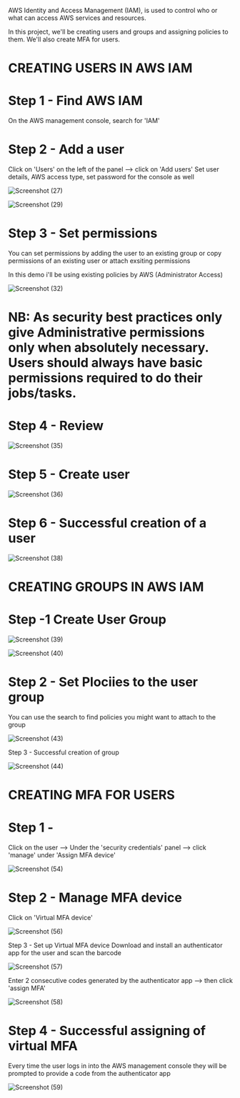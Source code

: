 AWS Identity and Access Management (IAM), is used to control who or what can access AWS services and resources.


In this project, we'll be creating users and groups and assigning policies to them. We'll also create MFA for users.


# CREATING USERS IN AWS IAM

# Step 1 - Find AWS IAM
On the AWS management console, search for 'IAM'

# Step 2 - Add a user
Click on 'Users' on the left of the panel --> click on 'Add users'
Set user details, AWS access type, set password for the console as well

![Screenshot (27)](https://user-images.githubusercontent.com/63674820/189516631-e17de86f-bdbb-4156-920c-a5b2c5e37372.png)

![Screenshot (29)](https://user-images.githubusercontent.com/63674820/189516639-bb2dab71-23a3-4d73-8463-e106e98c68bc.png)

# Step 3 - Set permissions
You can set permissions by adding the user to an existing group or copy permissions of an existing user or attach exsiting permissions

In this demo i'll be using existing policies by AWS (Administrator Access)

![Screenshot (32)](https://user-images.githubusercontent.com/63674820/189516647-0fb35083-1f08-446b-831d-2bbe1ddc06a1.png)


# NB: As security best practices only give Administrative permissions only when absolutely necessary. Users should always have basic permissions required to do their jobs/tasks.


# Step 4 - Review

![Screenshot (35)](https://user-images.githubusercontent.com/63674820/189516668-1c7c04bb-b719-4828-98dc-ded2626ce478.png)

# Step 5 - Create user

![Screenshot (36)](https://user-images.githubusercontent.com/63674820/189516788-464a5513-5d57-43af-8425-8ac449e1c0ac.png)

# Step 6 - Successful creation of a user

![Screenshot (38)](https://user-images.githubusercontent.com/63674820/189516681-57cef4f7-7a31-4915-8294-79634fced4fe.png)

# CREATING GROUPS IN AWS IAM

# Step -1 Create User Group

![Screenshot (39)](https://user-images.githubusercontent.com/63674820/189516836-6f553b5e-a81c-4f24-b71d-b360212761e9.png)


![Screenshot (40)](https://user-images.githubusercontent.com/63674820/189516724-67aede68-c48c-43a0-a55c-44a791c69905.png)

# Step 2 - Set Plociies to the user group
You can use the search to find policies you might want to attach to the group

![Screenshot (43)](https://user-images.githubusercontent.com/63674820/189516727-10cb9c86-88a2-489a-bcdc-3b1e8e633dd6.png)

Step 3 - Successful creation of group

![Screenshot (44)](https://user-images.githubusercontent.com/63674820/189516738-5a34bbd8-9a72-4a08-b37a-9c4b1138ab8e.png)

# CREATING MFA FOR USERS

# Step 1 - 
Click on the user --> Under the 'security credentials' panel --> click 'manage' under 'Assign MFA device'

![Screenshot (54)](https://user-images.githubusercontent.com/63674820/189517506-bd9a13a3-2f73-42b6-b4ba-820ce1320a6e.png)

# Step 2 - Manage MFA device
Click on 'Virtual MFA device'

![Screenshot (56)](https://user-images.githubusercontent.com/63674820/189517517-2ce1b588-36a8-4a5e-8c58-123a027e3415.png)

Step 3 -  Set up Virtual MFA device
Download and install an authenticator app for the user and scan the barcode

![Screenshot (57)](https://user-images.githubusercontent.com/63674820/189517526-0b5616e1-97c8-42c9-b048-44eaf4fcfbe3.png)

Enter 2 consecutive codes generated by the authenticator app --> then click 'assign MFA'

![Screenshot (58)](https://user-images.githubusercontent.com/63674820/189517546-6ce1369f-51d0-40d3-b147-607b572facb0.png)

# Step 4 - Successful assigning of virtual MFA
Every time the user logs in into the AWS management console they will be prompted to provide a code from the authenticator app

![Screenshot (59)](https://user-images.githubusercontent.com/63674820/189517558-2bd38afc-b5c0-4dda-ac35-1792746cf861.png)
